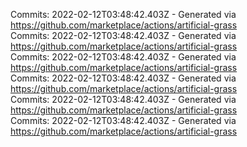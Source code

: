 Commits: 2022-02-12T03:48:42.403Z - Generated via https://github.com/marketplace/actions/artificial-grass
<br>
Commits: 2022-02-12T03:48:42.403Z - Generated via https://github.com/marketplace/actions/artificial-grass
<br>
Commits: 2022-02-12T03:48:42.403Z - Generated via https://github.com/marketplace/actions/artificial-grass
<br>
Commits: 2022-02-12T03:48:42.403Z - Generated via https://github.com/marketplace/actions/artificial-grass
<br>
Commits: 2022-02-12T03:48:42.403Z - Generated via https://github.com/marketplace/actions/artificial-grass
<br>
Commits: 2022-02-12T03:48:42.403Z - Generated via https://github.com/marketplace/actions/artificial-grass
<br>

